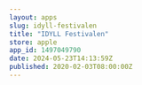 ```yaml
---
layout: apps
slug: idyll-festivalen
title: "IDYLL Festivalen"
store: apple
app_id: 1497049790
date: 2024-05-23T14:13:59Z
published: 2020-02-03T08:00:00Z
---
```

